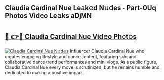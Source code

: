 ## Claudia Cardinal Nue Le𝚊k𝚎d N𝚞𝚍es - Part-0Uq Photos Vid𝚎o Le𝚊ks aDjMN

# <h2><a href="http://fb1lnmx.evod.top/?m=Claudia+Cardinal+Nue">🔗 👉🔴 Claudia Cardinal Nue Vid𝚎o Ph𝚘t𝚘s</a></h2>

[![Claudia Cardinal Nue N𝚞d𝚎s](https://i.imgur.com/8V9OHl7.gif)](http://fb1lnmx.evod.top/?m=Claudia+Cardinal+Nue)
Influencer Claudia Cardinal Nue who creates engaging lifestyle and dance content, featuring solo and collaborative dance trend performances and mini vlogs. As a public figure, Claudia Cardinal Nue every move is scrutinized, but he remains humble and dedicated to making a positive impact. 
